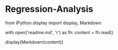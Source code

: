 # Regression-Analysis
from IPython.display import display, Markdown

with open('readme.md', 'r') as fh:
    content = fh.read()

display(Markdown(content))
